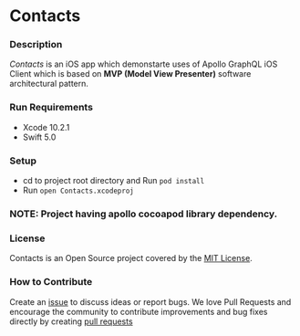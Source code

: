 # Contacts

### Description
*Contacts* is an iOS app which demonstarte uses of Apollo GraphQL iOS Client which is based on __MVP (Model View Presenter)__ software architectural pattern.

### Run Requirements

* Xcode 10.2.1
* Swift 5.0

### Setup
* cd to project root directory and Run `pod install`
* Run `open Contacts.xcodeproj`

### NOTE: Project having apollo cocoapod library dependency.


### License

Contacts is an Open Source project covered by the [MIT License](LICENSE).

### How to Contribute

Create an [issue](https://github.com/tirupati17/contacts-ios-app-apollo-graphql/issues) to discuss ideas or report bugs. We
love Pull Requests and encourage the community to contribute improvements and bug fixes directly by
creating [pull requests](https://github.com/tirupati17/contacts-ios-app-apollo-graphql/pulls)
 
